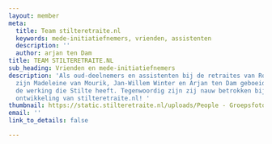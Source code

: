```yaml
---
layout: member
meta:
  title: Team stilteretraite.nl
  keywords: mede-initiatiefnemers, vrienden, assistenten
  description: ''
  author: arjan ten Dam
title: TEAM STILTERETRAITE.NL
sub_heading: Vrienden en mede-initiatiefnemers
description: 'Als oud-deelnemers en assistenten bij de retraites van Robbert van Bruggen
  zijn Madeleine van Mourik, Jan-Willem Winter en Arjan ten Dam geboeid geraakt door
  de werking die Stilte heeft. Tegenwoordig zijn zij nauw betrokken bij de verdere
  ontwikkeling van stilteretraite.nl! '
thumbnail: https://static.stilteretraite.nl/uploads/People - Groepsfoto 1.jpg
email: ''
link_to_details: false

---
```

